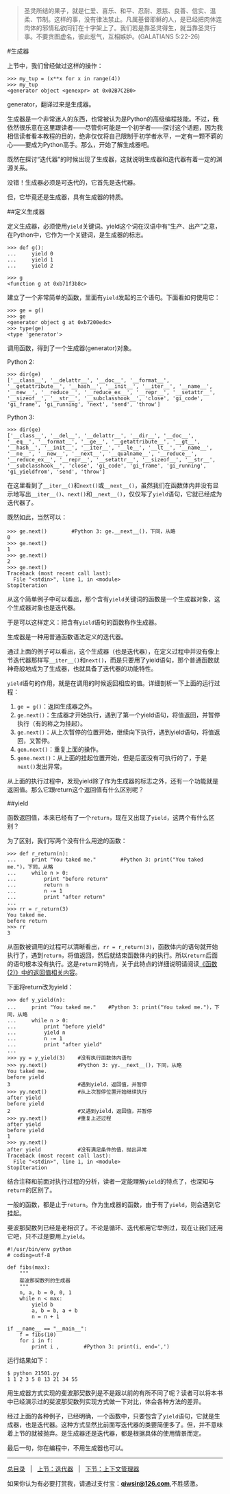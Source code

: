 >圣灵所结的果子，就是仁爱、喜乐、和平、忍耐、恩慈、良善、信实、温柔、节制。这样的事，没有律法禁止。凡属基督耶稣的人，是已经把肉体连肉体的邪情私欲同钉在十字架上了。我们若是靠圣灵得生，就当靠圣灵行事。不要贪图虚名，彼此惹气，互相嫉妒。(GALATIANS 5:22-26)

#生成器

上节中，我们曾经做过这样的操作：

    >>> my_tup = (x**x for x in range(4))
    >>> my_tup
    <generator object <genexpr> at 0x02B7C2B0>
    
generator，翻译过来是生成器。

生成器是一个非常迷人的东西，也常被认为是Python的高级编程技能。不过，我依然很乐意在这里跟读者——尽管你可能是一个初学者——探讨这个话题，因为我相信读者看本教程的目的，绝非仅仅将自己限制于初学者水平，一定有一颗不羁的心——要成为Python高手。那么，开始了解生成器吧。

既然在探讨“迭代器”的时候出现了生成器，这就说明生成器和迭代器有着一定的渊源关系。

没错！生成器必须是可迭代的，它首先是迭代器。

但，它毕竟还是生成器，具有生成器的特质。

##定义生成器

定义生成器，必须使用`yield`关键词。yield这个词在汉语中有“生产、出产”之意，在Python中，它作为一个关键词，是生成器的标志。

    >>> def g():
    ...     yield 0
    ...     yield 1
    ...     yield 2

    >>> g
    <function g at 0xb71f3b8c>

建立了一个非常简单的函数，里面有`yield`发起的三个语句。下面看如何使用它：

    >>> ge = g()
    >>> ge
    <generator object g at 0xb7200edc>
    >>> type(ge)
    <type 'generator'>

调用函数，得到了一个生成器(generator)对象。

Python 2:

    >>> dir(ge)
    ['__class__', '__delattr__', '__doc__', '__format__', '__getattribute__', '__hash__', '__init__', '__iter__', '__name__', '__new__', '__reduce__', '__reduce_ex__', '__repr__', '__setattr__', '__sizeof__', '__str__', '__subclasshook__', 'close', 'gi_code', 'gi_frame', 'gi_running', 'next', 'send', 'throw']

Python 3:

    >>> dir(ge)
    ['__class__', '__del__', '__delattr__', '__dir__', '__doc__', '__eq__', '__format__', '__ge__', '__getattribute__', '__gt__', '__hash__', '__init__', '__iter__', '__le__', '__lt__', '__name__', '__ne__', '__new__', '__next__', '__qualname__', '__reduce__', '__reduce_ex__', '__repr__', '__setattr__', '__sizeof__', '__str__', '__subclasshook__', 'close', 'gi_code', 'gi_frame', 'gi_running', 'gi_yieldfrom', 'send', 'throw']

在这里看到了`__iter__()`和`next()`或`__next__()`，虽然我们在函数体内并没有显示地写出`__iter__()`、`next()`和`__next__()`，仅仅写了`yield`语句，它就已经成为迭代器了。

既然如此，当然可以：

    >>> ge.next()        #Python 3: ge.__next__()，下同，从略
    0
    >>> ge.next()
    1
    >>> ge.next()
    2
    >>> ge.next()
    Traceback (most recent call last):
      File "<stdin>", line 1, in <module>
    StopIteration

从这个简单例子中可以看出，那个含有`yield`关键词的函数是一个生成器对象，这个生成器对象也是迭代器。

于是可以这样定义：把含有`yield`语句的函数称作生成器。

生成器是一种用普通函数语法定义的迭代器。

通过上面的例子可以看出，这个生成器（也是迭代器），在定义过程中并没有像上节迭代器那样写`__iter__()`和`next()`，而是只要用了yield语句，那个普通函数就神奇般地成为了生成器，也就具备了迭代器的功能特性。

`yield`语句的作用，就是在调用的时候返回相应的值。详细剖析一下上面的运行过程：

1. `ge = g()`：返回生成器之外。
2. `ge.next()`：生成器才开始执行，遇到了第一个yield语句，将值返回，并暂停执行（有的称之为挂起）。
3. `ge.next()`：从上次暂停的位置开始，继续向下执行，遇到yield语句，将值返回，又暂停。
4. `gen.next()`：重复上面的操作。
5. `gene.next()`：从上面的挂起位置开始，但是后面没有可执行的了，于是`next()`发出异常。

从上面的执行过程中，发现yield除了作为生成器的标志之外，还有一个功能就是返回值。那么它跟return这个返回值有什么区别呢？

##yield

函数返回值，本来已经有了一个`return`，现在又出现了`yield`，这两个有什么区别？

为了区别，我们写两个没有什么用途的函数：

    >>> def r_return(n):
    ...     print "You taked me."        #Python 3: print("You taked me.")，下同，从略
    ...     while n > 0:
    ...         print "before return"
    ...         return n
    ...         n -= 1
    ...         print "after return"
    ... 
    >>> rr = r_return(3)
    You taked me.
    before return
    >>> rr
    3

从函数被调用的过程可以清晰看出，`rr = r_return(3)`，函数体内的语句就开始执行了，遇到`return`，将值返回，然后就结束函数体内的执行。所以`return`后面的语句根本没有执行。这是`return`的特点，关于此特点的详细说明请阅读[《函数(2)》中的返回值相关内容](./202.md)。

下面将return改为yield：

    >>> def y_yield(n):
    ...     print "You taked me."    #Python 3: print("You taked me.")，下同，从略
    ...     while n > 0:
    ...         print "before yield"
    ...         yield n
    ...         n -= 1
    ...         print "after yield"
    ... 
    >>> yy = y_yield(3)    #没有执行函数体内语句
    >>> yy.next()          #Python 3: yy.__next__()，下同，从略
    You taked me.
    before yield
    3                      #遇到yield，返回值，并暂停
    >>> yy.next()          #从上次暂停位置开始继续执行
    after yield
    before yield
    2                      #又遇到yield，返回值，并暂停
    >>> yy.next()          #重复上述过程
    after yield
    before yield
    1
    >>> yy.next()
    after yield            #没有满足条件的值，抛出异常
    Traceback (most recent call last):
      File "<stdin>", line 1, in <module>
    StopIteration

结合注释和前面对执行过程的分析，读者一定能理解`yield`的特点了，也深知与`return`的区别了。

一般的函数，都是止于`return`。作为生成器的函数，由于有了`yield`，则会遇到它挂起。

斐波那契数列已经是老相识了。不论是循环、迭代都用它举例过，现在让我们还用它吧，只不过是要用上`yield`。

    #!/usr/bin/env python
    # coding=utf-8

    def fibs(max):
        """
        斐波那契数列的生成器
        """
        n, a, b = 0, 0, 1
        while n < max:
            yield b
            a, b = b, a + b
            n = n + 1

    if __name__ == "__main__":
        f = fibs(10)
        for i in f:
            print i ,        #Python 3: print(i, end=',')

运行结果如下：

    $ python 21501.py
    1 1 2 3 5 8 13 21 34 55

用生成器方式实现的斐波那契数列是不是跟以前的有所不同了呢？读者可以将本书中已经演示过的斐波那契数列实现方式做一下对比，体会各种方法的差异。

经过上面的各种例子，已经明确，一个函数中，只要包含了`yield`语句，它就是生成器，也是迭代器。这种方式显然比前面写迭代器的类要简便多了。但，并不意味着上节的就被抛弃。是生成器还是迭代器，都是根据具体的使用情景而定。

最后一句，你在编程中，不用生成器也可以。

------

[总目录](./index.md)&nbsp;&nbsp;&nbsp;|&nbsp;&nbsp;&nbsp;[上节：迭代器](./214.md)&nbsp;&nbsp;&nbsp;|&nbsp;&nbsp;&nbsp;[下节：上下文管理器](./235.md)

如果你认为有必要打赏我，请通过支付宝：**qiwsir@126.com**,不胜感激。
 
 
 
 
